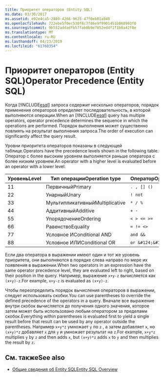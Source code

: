 ```yaml
---
title: Приоритет операторов (Entity SQL)
ms.date: 03/30/2017
ms.assetid: e92e4ca5-2889-4266-9625-47f0eb01a948
ms.openlocfilehash: 722ebe5f0ec530f8c7f86e9f9901451b060903f0
ms.sourcegitcommit: 9b552addadfb57fab0b9e7852ed4f1f1b8a42f8e
ms.translationtype: MT
ms.contentlocale: ru-RU
ms.lasthandoff: 04/23/2019
ms.locfileid: "61760354"
---
```

# <a name="operator-precedence-entity-sql"></a><span data-ttu-id="d350c-102">Приоритет операторов (Entity SQL)</span><span class="sxs-lookup"><span data-stu-id="d350c-102">Operator Precedence (Entity SQL)</span></span>
<span data-ttu-id="d350c-103">Когда [!INCLUDE[esql](../../../../../../includes/esql-md.md)] запроса содержит несколько операторов, порядок применения операторов определяет последовательность, в которой выполняются операции.</span><span class="sxs-lookup"><span data-stu-id="d350c-103">When an [!INCLUDE[esql](../../../../../../includes/esql-md.md)] query has multiple operators, operator precedence determines the sequence in which the operations are performed.</span></span> <span data-ttu-id="d350c-104">Порядок выполнения может существенно повлиять на результат выполнения запроса.</span><span class="sxs-lookup"><span data-stu-id="d350c-104">The order of execution can significantly affect the query result.</span></span>  
  
 <span data-ttu-id="d350c-105">Уровни приоритета операторов показаны в следующей таблице.</span><span class="sxs-lookup"><span data-stu-id="d350c-105">Operators have the precedence levels shown in the following table.</span></span> <span data-ttu-id="d350c-106">Оператор с более высоким уровнем выполняется раньше оператора с более низким уровнем.</span><span class="sxs-lookup"><span data-stu-id="d350c-106">An operator with a higher level is evaluated before an operator with a lower level.</span></span>  
  
|<span data-ttu-id="d350c-107">Уровень</span><span class="sxs-lookup"><span data-stu-id="d350c-107">Level</span></span>|<span data-ttu-id="d350c-108">Тип операции</span><span class="sxs-lookup"><span data-stu-id="d350c-108">Operation type</span></span>|<span data-ttu-id="d350c-109">Оператор</span><span class="sxs-lookup"><span data-stu-id="d350c-109">Operator</span></span>|  
|-----------|--------------------|--------------|  
|<span data-ttu-id="d350c-110">1</span><span class="sxs-lookup"><span data-stu-id="d350c-110">1</span></span>|<span data-ttu-id="d350c-111">Первичный</span><span class="sxs-lookup"><span data-stu-id="d350c-111">Primary</span></span>|`. , [] ()`|  
|<span data-ttu-id="d350c-112">2</span><span class="sxs-lookup"><span data-stu-id="d350c-112">2</span></span>|<span data-ttu-id="d350c-113">Унарный</span><span class="sxs-lookup"><span data-stu-id="d350c-113">Unary</span></span>|`! not`|  
|<span data-ttu-id="d350c-114">3</span><span class="sxs-lookup"><span data-stu-id="d350c-114">3</span></span>|<span data-ttu-id="d350c-115">Мультипликативный</span><span class="sxs-lookup"><span data-stu-id="d350c-115">Multiplicative</span></span>|`* / %`|  
|<span data-ttu-id="d350c-116">4</span><span class="sxs-lookup"><span data-stu-id="d350c-116">4</span></span>|<span data-ttu-id="d350c-117">Аддитивный</span><span class="sxs-lookup"><span data-stu-id="d350c-117">Additive</span></span>|`+ -`|  
|<span data-ttu-id="d350c-118">5</span><span class="sxs-lookup"><span data-stu-id="d350c-118">5</span></span>|<span data-ttu-id="d350c-119">Упорядочение</span><span class="sxs-lookup"><span data-stu-id="d350c-119">Ordering</span></span>|`< > <= >=`|  
|<span data-ttu-id="d350c-120">6</span><span class="sxs-lookup"><span data-stu-id="d350c-120">6</span></span>|<span data-ttu-id="d350c-121">Равенство</span><span class="sxs-lookup"><span data-stu-id="d350c-121">Equality</span></span>|`= != <>`|  
|<span data-ttu-id="d350c-122">7</span><span class="sxs-lookup"><span data-stu-id="d350c-122">7</span></span>|<span data-ttu-id="d350c-123">Условное И</span><span class="sxs-lookup"><span data-stu-id="d350c-123">Conditional AND</span></span>|`and &&`|  
|<span data-ttu-id="d350c-124">8</span><span class="sxs-lookup"><span data-stu-id="d350c-124">8</span></span>|<span data-ttu-id="d350c-125">Условное ИЛИ</span><span class="sxs-lookup"><span data-stu-id="d350c-125">Conditional OR</span></span>|`or &#124;&#124;`|  
  
 <span data-ttu-id="d350c-126">Если два оператора в выражении имеют один и тот же уровень приоритета, они выполняются в порядке слева направо по мере их появления в выражении.</span><span class="sxs-lookup"><span data-stu-id="d350c-126">When two operators in an expression have the same operator precedence level, they are evaluated left to right, based on their position in the query.</span></span> <span data-ttu-id="d350c-127">Например, выражение `x+y-z` вычисляется как `(x+y)-z`.</span><span class="sxs-lookup"><span data-stu-id="d350c-127">For example, `x+y-z` is evaluated as `(x+y)-z`.</span></span>  
  
 <span data-ttu-id="d350c-128">Чтобы переопределить порядок вычисления операторов в выражении, следует использовать скобки.</span><span class="sxs-lookup"><span data-stu-id="d350c-128">You can use parentheses to override the defined precedence of the operators in a query.</span></span> <span data-ttu-id="d350c-129">Вначале все выражение внутри скобок вычисляется до получения одного значения, которое затем может быть использовано любым оператором за пределами скобок.</span><span class="sxs-lookup"><span data-stu-id="d350c-129">Everything within parentheses is evaluated first to yield a single result before that result can be used by any operator outside the parentheses.</span></span> <span data-ttu-id="d350c-130">Например `x+y*z` умножает `y` по `z` , а затем добавляет `x`, но `(x+y)*z` добавляет `x` для `y` и умножает результат на `z`.</span><span class="sxs-lookup"><span data-stu-id="d350c-130">For example, `x+y*z` multiplies `y` by `z` and then adds `x`, but `(x+y)*z` adds `x` to `y` and then multiplies the result by `z`.</span></span>  
  
## <a name="see-also"></a><span data-ttu-id="d350c-131">См. также</span><span class="sxs-lookup"><span data-stu-id="d350c-131">See also</span></span>

- [<span data-ttu-id="d350c-132">Общие сведения об Entity SQL</span><span class="sxs-lookup"><span data-stu-id="d350c-132">Entity SQL Overview</span></span>](../../../../../../docs/framework/data/adonet/ef/language-reference/entity-sql-overview.md)

